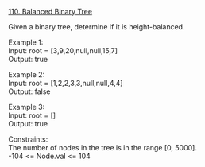 [110. Balanced Binary Tree](https://leetcode.com/problems/balanced-binary-tree/)




Given a binary tree, determine if it is height-balanced.              

Example 1:                            
Input: root = [3,9,20,null,null,15,7]            
Output: true             

Example 2:           
Input: root = [1,2,2,3,3,null,null,4,4]        
Output: false           

Example 3:            
Input: root = []         
Output: true          

Constraints:       
The number of nodes in the tree is in the range [0, 5000].        
-104 <= Node.val <= 104           


